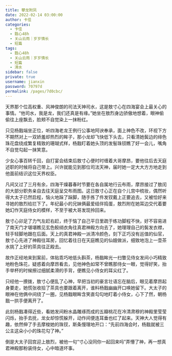 ```yaml
---
title: 攀龙附凤
date: 2022-02-14 03:00:00
author: 卡佳
categories: 
  - 卡佳
  - 戬心48h
  - 关山云雨｜岁岁情长
  - 短篇
tags: 
  - 戬心48h
  - 关山云雨｜岁岁情长
  - 短篇
  - 清水
sidebar: false
private: true
username: jianxin
password: 70797d
permalink: /pages/7d0cbc/
---
```


天界那个位高权重、风神俊朗的司法天神司水，这是敖寸心在四海宴会上最关心的事情。“他司水，我是龙，我们还真是有缘。”她坐在敖烈身边骄傲地想着，眼神偷偷往上座飘去，脸颊不自觉染上一抹粉红。

只见杨戬端坐正位，听四海老龙王例行公事地阿谀奉承，面上神色不改，环视下方不期然对上一双娇羞却热烈的眸子，那小龙却飞快低下头去，只看清她鬓边的绯色珠花盘绕成繁复精致的珊瑚式样，杨戬盯着她头顶的发髻珠钗瞧了好一会儿，嘴角不自觉勾起一抹笑意。

少女心事百转千回，自打宴会结束后敖寸心便时时缠着大哥摩昂，要他往后去天庭述职的时候将自己带上。兴许就能见到那位司法天神，届时她一定大大方方地走到他面前结识这位天界权臣。

凡间又过了三月有余，四海干燥暮春时节要在各自属地行云布雨，摩昂接过了敖闰的大部分职务亲自去往天庭呈交布雨图。这日敖寸心正在自个儿宫中梳妆，偶然听得大太子已然启程，恼火地跺了跺脚，随手拣了件发钗戴上正要追去，又被恰好来寻她的敖烈给拦下了。年纪最小的兄妹俩最爱结伴捣蛋，敖烈附在她耳边交代着要她幻作天庭侍女的模样，不至于被大哥发现拎回来。

敖寸心卯足了力气左赶右赶，终于恼了自己平日里疏于练功脚程不快，好不容易进了南天门才堪堪瞧见玄色鲛绡衣角往真君神殿方向去了，她理理自己的鬓发衣襟，轻手轻脚地跟在后面。天上的真君神殿一派清冷颜色，刻下正巧没有巡值的仙官，敖寸心先进了神殿往耳房，回忆着往日在天庭瞧见的仙娥做派，细致地泡上一壶茶水挑了上好的茶具往正殿去。

故作正经地来到案前，体贴乖巧地低头斟茶，杨戬眸光一扫瞥见侍女发间小巧精致地粉色珠花，疑惑着向摩昂看去，见他神色如常不曾瞧那侍女一眼，觉得好笑，抬手举杯的时候擦过细腻柔滑的手背，便瞧见小侍女的耳尖红了。

只经他一撩拨，敖寸心便乱了心神，早把当初的豪言壮语忘在脑后，眼见着摩昂起身要走，她慌张收拾了茶具也要跟着离开，谁料杨戬幽幽开口唤她留下。大太子的眼神在他俩中间绕了一圈，见杨戬眼眸含笑直勾勾地盯着小侍女，心下了然，朝杨戬一拱手便离开了。

此刻杨戬凑得近些，看她发间粉水晶雕琢而成的五瓣桃花在冷清肃穆的神殿里莹莹闪烁，抬手去抚，龙女却惊慌躲开，动作间便连耳垂也红了起来。天神大人觉得有趣，依然伸了手去摩梭她的珠钗，斯条慢理地开口：“先前四海会时，杨戬就被三公主这朵小小的珠花勾了神。”

倒是大太子回宫迎上敖烈，被他一句“寸心没同你一起回来吗”弄懵了神，再一想真君神殿那粉装侍女，心中暗道坏事。
